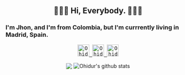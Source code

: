 <div align='center'>
  <!--<img src="https://capsule-render.vercel.app/api?type=waving&height=200&text=MD%20Ohidur&fontAlign=75&fontAlignY=40&color=gradient" height="200"/>-->
  <h2> 👋👋👋 Hi, Everybody. 👋👋👋
  </h2>
 </div>

### I'm Jhon, and I'm from Colombia, but I'm currrently living in Madrid, Spain. 

<p align="center">
  <samp>
  <a href="https://discord.gg/6uvgmNa">
  <img  alt="Ohidur N Friends Discord Server" width="32px" src="https://cdn.jsdelivr.net/npm/simple-icons@v6/icons/discord.svg" />
</a>
<a href="https://www.linkedin.com/in/jhonamoncaleanof/">
  <img  alt="Ohidur Rahman Bappy's Linkdein" width="32px" src="https://cdn.jsdelivr.net/npm/simple-icons@v6/icons/linkedin.svg" />
</a>
<a href="https://github.com/JhonaleMF">
  <img  alt="Ohidur Rahman Bappy's Github" width="32px" src="https://cdn.jsdelivr.net/npm/simple-icons@v6/icons/github.svg" />
</a>
  </samp>
  
  <br>
 </p>


<p align="center">
  <img align="center" src="https://github-readme-stats.vercel.app/api/top-langs/?username=JhonaleMF&theme=swift&hide_langs_below=1&layout=compact" />
  <img align="center" src="https://github-readme-stats.vercel.app/api?username=JhonaleMF&show_icons=true&theme=swift&line_height=21" alt="Ohidur's github stats"/>
</p>

<!--
**JhonaleMF/JhonaleMF** is a ✨ _special_ ✨ repository because its `README.md` (this file) appears on your GitHub profile.

Here are some ideas to get you started:

- 🔭 I’m currently working on ...
- 🌱 I’m currently learning ...
- 👯 I’m looking to collaborate on ...
- 🤔 I’m looking for help with ...
- 💬 Ask me about ...
- 📫 How to reach me: ...
- 😄 Pronouns: ...
- ⚡ Fun fact: ...
-->
